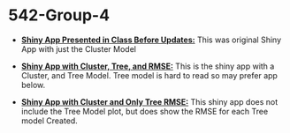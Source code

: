 # 542-Group-4

- **[Shiny App Presented in Class Before Updates:](/model_clust.R)** This was original Shiny App with just the Cluster Model

- **[Shiny App with Cluster, Tree, and RMSE:](/Clust-Tree-RMSE-app.R)** This is the shiny app with a Cluster, and Tree Model. Tree model is hard to read so may prefer app below.

- **[Shiny App with Cluster and Only Tree RMSE:](/Clust-RMSE-App.R)** This shiny app does not include the Tree Model plot, but does show the RMSE for each Tree model Created.
